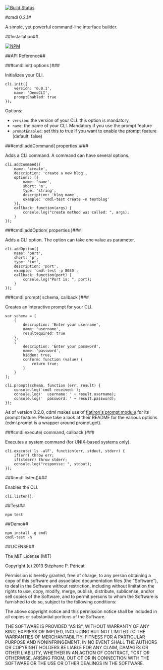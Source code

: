 [![Build Status](https://travis-ci.org/stephanepericat/cmdl.png?branch=master)](https://travis-ci.org/stephanepericat/cmdl)

#cmdl 0.2.1#

A simple, yet powerful command-line interface builder.

##Installation##

[![NPM](https://nodei.co/npm/cmdl.png)](https://nodei.co/npm/cmdl/)

##API Reference##

###cmdl.init( options )###

Initializes your CLI.

    cli.init({
        version: '0.0.1',
        name: 'DemoCLI',
        promptEnabled: true
    });

Options:
 - `version`: the version of your CLI. this option is mandatory
 - `name`: the name of your CLI. Mandatory if you use the prompt feature
 - `promptEnabled`: set this to true if you want to enable the prompt feature (default: false)

###cmdl.addCommand( properties )###

Adds a CLI command. A command can have several options.

    cli.addCommand({
        name: 'create',
        description: 'create a new blog',
        options: [{
            name: 'name',
            short: 'n',
            type: 'string',
            description: 'blog name',
            example: 'cmdl-test create -n testblog'
        }],
        callback: function(args) {
            console.log("create method was called: ", args);
        }
    });

###cmdl.addOption( properties )###

Adds a CLI option. The option can take one value as parameter.

    cli.addOption({
        name: 'port',
        short: 'p',
        type: 'int',
        description: 'port',
        example: 'cmdl-test -p 8080',
        callback: function(port) {
            console.log("Port is: ", port);
        }
    });

###cmdl.prompt( schema, callback )###

Creates an interactive prompt for your CLI.

    var schema = [
        {
            description: 'Enter your username',
            name: 'username',
            resultequired: true
        },
        {
            description: 'Enter your password',
            name: 'password',
            hidden: true,
            conform: function (value) {
                return true;
            }
        }
    ];

    cli.prompt(schema, function (err, result) {
        console.log('cmdl received:');
        console.log('  username: ' + result.username);
        console.log('  password: ' + result.password);
    });

As of version 0.2.0, cdml makes use of [flatiron's prompt module](https://github.com/flatiron/prompt) for its prompt feature. Please take a look at their README for the various options (cdml.prompt is a wrapper around prompt.get).

###cmdl.execute( command, callback )###

Executes a system command (for UNIX-based systems only).

    cli.execute('ls -alF', function(err, stdout, stderr) {
        if(err) throw err;
        if(stderr) throw stderr;
        console.log("responsse: ", stdout);
    });

###cmdl.listen()###

Enables the CLI.

    cli.listen();

##Test##

    npm test

##Demo##

    npm install -g cmdl
    cmdl-test -h

##LICENSE##

The MIT License (MIT)

Copyright (c) 2013 Stéphane P. Péricat

Permission is hereby granted, free of charge, to any person obtaining a copy of
this software and associated documentation files (the "Software"), to deal in
the Software without restriction, including without limitation the rights to
use, copy, modify, merge, publish, distribute, sublicense, and/or sell copies of
the Software, and to permit persons to whom the Software is furnished to do so,
subject to the following conditions:

The above copyright notice and this permission notice shall be included in all
copies or substantial portions of the Software.

THE SOFTWARE IS PROVIDED "AS IS", WITHOUT WARRANTY OF ANY KIND, EXPRESS OR
IMPLIED, INCLUDING BUT NOT LIMITED TO THE WARRANTIES OF MERCHANTABILITY, FITNESS
FOR A PARTICULAR PURPOSE AND NONINFRINGEMENT. IN NO EVENT SHALL THE AUTHORS OR
COPYRIGHT HOLDERS BE LIABLE FOR ANY CLAIM, DAMAGES OR OTHER LIABILITY, WHETHER
IN AN ACTION OF CONTRACT, TORT OR OTHERWISE, ARISING FROM, OUT OF OR IN
CONNECTION WITH THE SOFTWARE OR THE USE OR OTHER DEALINGS IN THE SOFTWARE.
